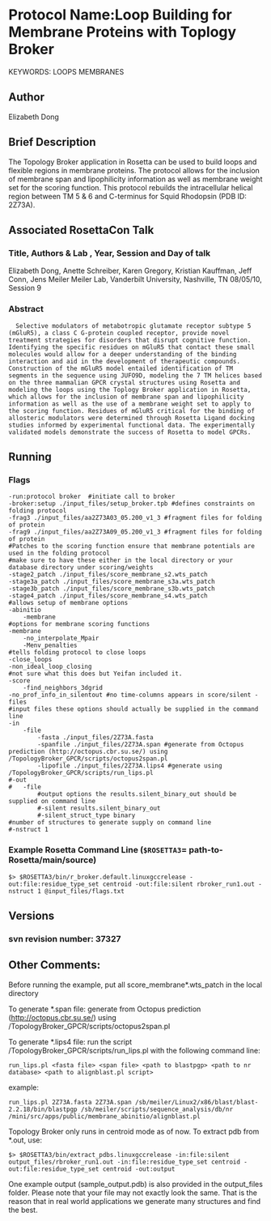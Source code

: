 # Protocol Name:Loop Building for Membrane Proteins with Toplogy Broker

KEYWORDS: LOOPS MEMBRANES

## Author
Elizabeth Dong


## Brief Description
The Topology Broker application in Rosetta can be used to build loops and flexible regions in membrane proteins. The protocol allows for the inclusion of membrane span and lipophilicity information as well as membrane weight set for the scoring function. This protocol rebuilds the intracellular helical region between TM 5 & 6 and C-terminus for Squid Rhodopsin (PDB ID: 2Z73A).


## Associated RosettaCon Talk 

### Title, Authors & Lab , Year, Session and Day of talk
  Elizabeth Dong, Anette Schreiber, Karen Gregory, Kristian Kauffman, Jeff Conn, Jens Meiler
  Meiler Lab, Vanderbilt University, Nashville, TN
  08/05/10, Session 9
  
### Abstract
	  Selective modulators of metabotropic glutamate receptor subtype 5 (mGluR5), a class C G-protein coupled receptor, provide novel treatment strategies for disorders that disrupt cognitive function. Identifying the specific residues on mGluR5 that contact these small molecules would allow for a deeper understanding of the binding interaction and aid in the development of therapeutic compounds. Construction of the mGluR5 model entailed identification of TM segments in the sequence using JUFO9D, modeling the 7 TM helices based on the three mammalian GPCR crystal structures using Rosetta and modeling the loops using the Toplogy Broker application in Rosetta, which allows for the inclusion of membrane span and lipophilicity information as well as the use of a membrane weight set to apply to the scoring function. Residues of mGluR5 critical for the binding of allosteric modulators were determined through Rosetta Ligand docking studies informed by experimental functional data. The experimentally validated models demonstrate the success of Rosetta to model GPCRs.
 
## Running

### Flags 
```
-run:protocol broker  #initiate call to broker
-broker:setup ./input_files/setup_broker.tpb #defines constraints on folding protocol
-frag3 ./input_files/aa2Z73A03_05.200_v1_3 #fragment files for folding of protein
-frag9 ./input_files/aa2Z73A09_05.200_v1_3 #fragment files for folding of protein
#Patches to the scoring function ensure that membrane potentials are used in the folding protocol
#make sure to have these either in the local directory or your database directory under scoring/weights
-stage2_patch ./input_files/score_membrane_s2.wts_patch
-stage3a_patch ./input_files/score_membrane_s3a.wts_patch
-stage3b_patch ./input_files/score_membrane_s3b.wts_patch
-stage4_patch ./input_files/score_membrane_s4.wts_patch
#allows setup of membrane options
-abinitio
	-membrane
#options for membrane scoring functions
-membrane
	-no_interpolate_Mpair
	-Menv_penalties
#tells folding protocol to close loops
-close_loops
-non_ideal_loop_closing
#not sure what this does but Yeifan included it.
-score
	-find_neighbors_3dgrid
-no_prof_info_in_silentout #no time-columns appears in score/silent - files
#input files these options should actually be supplied in the command line
-in
	-file
		-fasta ./input_files/2Z73A.fasta
		-spanfile ./input_files/2Z73A.span #generate from Octopus prediction (http://octopus.cbr.su.se/) using /TopologyBroker_GPCR/scripts/octopus2span.pl
		-lipofile ./input_files/2Z73A.lips4 #generate using /TopologyBroker_GPCR/scripts/run_lips.pl
#-out
#	-file
		#output options the results.silent_binary_out should be supplied on command line
		#-silent results.silent_binary_out
		#-silent_struct_type binary
#number of structures to generate supply on command line
#-nstruct 1
```

### Example Rosetta Command Line (`$ROSETTA3`= path-to-Rosetta/main/source)
```
$> $ROSETTA3/bin/r_broker.default.linuxgccrelease -out:file:residue_type_set centroid -out:file:silent rbroker_run1.out -nstruct 1 @input_files/flags.txt
```


## Versions
### svn revision number: 37327

## Other Comments: 
Before running the example, put all score_membrane*.wts_patch in the local directory

To generate *.span file: 
generate from Octopus prediction (http://octopus.cbr.su.se/) using /TopologyBroker_GPCR/scripts/octopus2span.pl

To generate *.lips4 file:
run the script /TopologyBroker_GPCR/scripts/run_lips.pl with the following command line:
```
run_lips.pl <fasta file> <span file> <path to blastpgp> <path to nr database> <path to alignblast.pl script>
```
example: 
```
run_lips.pl 2Z73A.fasta 2Z73A.span /sb/meiler/Linux2/x86/blast/blast-2.2.18/bin/blastpgp /sb/meiler/scripts/sequence_analysis/db/nr /mini/src/apps/public/membrane_abinitio/alignblast.pl 
```

Topology Broker only runs in centroid mode as of now. To extract pdb from *.out, use:
```
$> $ROSETTA3/bin/extract_pdbs.linuxgccrelease -in:file:silent output_files/rbroker_run1.out -in:file:residue_type_set centroid -out:file:residue_type_set centroid -out:output
```
One example output (sample_output.pdb) is also provided in the output_files folder. Please note that your file may not exactly look the same. That is the reason that in real world applications we generate many structures and find the best.
